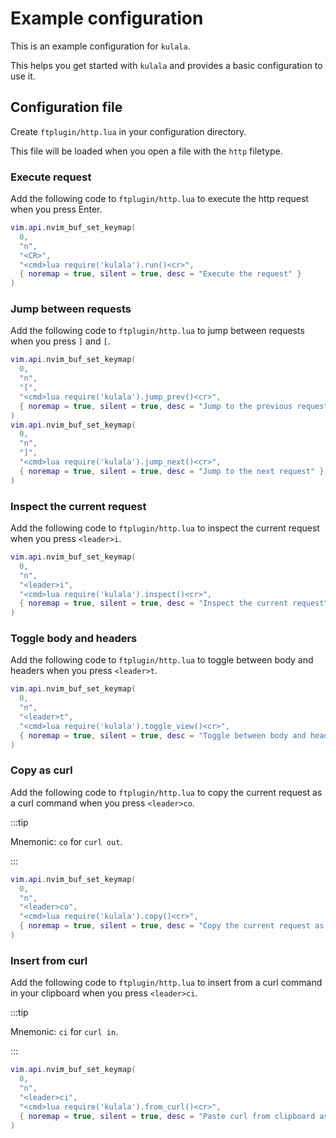 # Example configuration

This is an example configuration for `kulala`.

This helps you get started with `kulala` and provides a basic configuration to use it.

## Configuration file

Create `ftplugin/http.lua` in your configuration directory.

This file will be loaded when you open a file with the `http` filetype.

### Execute request

Add the following code to `ftplugin/http.lua` to execute the http request when you press Enter.

```lua ftplugin/http.lua
vim.api.nvim_buf_set_keymap(
  0,
  "n",
  "<CR>",
  "<cmd>lua require('kulala').run()<cr>",
  { noremap = true, silent = true, desc = "Execute the request" }
)
```

### Jump between requests

Add the following code to `ftplugin/http.lua` to jump between requests when you press `]` and `[`.

```lua ftplugin/http.lua
vim.api.nvim_buf_set_keymap(
  0,
  "n",
  "[",
  "<cmd>lua require('kulala').jump_prev()<cr>",
  { noremap = true, silent = true, desc = "Jump to the previous request" }
)
vim.api.nvim_buf_set_keymap(
  0,
  "n",
  "]",
  "<cmd>lua require('kulala').jump_next()<cr>",
  { noremap = true, silent = true, desc = "Jump to the next request" }
)
```

### Inspect the current request

Add the following code to `ftplugin/http.lua` to inspect the current request when you press `<leader>i`.

```lua ftplugin/http.lua
vim.api.nvim_buf_set_keymap(
  0,
  "n",
  "<leader>i",
  "<cmd>lua require('kulala').inspect()<cr>",
  { noremap = true, silent = true, desc = "Inspect the current request" }
)
```

### Toggle body and headers

Add the following code to `ftplugin/http.lua` to toggle between body and headers when you press `<leader>t`.

```lua ftplugin/http.lua
vim.api.nvim_buf_set_keymap(
  0,
  "n",
  "<leader>t",
  "<cmd>lua require('kulala').toggle_view()<cr>",
  { noremap = true, silent = true, desc = "Toggle between body and headers" }
)
```

### Copy as curl

Add the following code to `ftplugin/http.lua` to copy the current request as a curl command when you press `<leader>co`.

:::tip

Mnemonic: `co` for `curl out`.

:::

```lua ftplugin/http.lua
vim.api.nvim_buf_set_keymap(
  0,
  "n",
  "<leader>co",
  "<cmd>lua require('kulala').copy()<cr>",
  { noremap = true, silent = true, desc = "Copy the current request as a curl command" }
)
```

### Insert from curl

Add the following code to `ftplugin/http.lua` to insert from a curl command
in your clipboard when you press `<leader>ci`.

:::tip

Mnemonic: `ci` for `curl in`.

:::

```lua ftplugin/http.lua
vim.api.nvim_buf_set_keymap(
  0,
  "n",
  "<leader>ci",
  "<cmd>lua require('kulala').from_curl()<cr>",
  { noremap = true, silent = true, desc = "Paste curl from clipboard as http request" }
)
```
